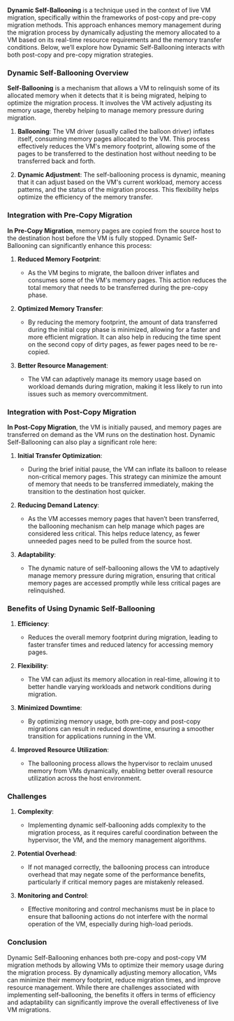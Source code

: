 **Dynamic Self-Ballooning** is a technique used in the context of live VM migration, specifically within the frameworks of post-copy and pre-copy migration methods. This approach enhances memory management during the migration process by dynamically adjusting the memory allocated to a VM based on its real-time resource requirements and the memory transfer conditions. Below, we’ll explore how Dynamic Self-Ballooning interacts with both post-copy and pre-copy migration strategies.

### Dynamic Self-Ballooning Overview

**Self-Ballooning** is a mechanism that allows a VM to relinquish some of its allocated memory when it detects that it is being migrated, helping to optimize the migration process. It involves the VM actively adjusting its memory usage, thereby helping to manage memory pressure during migration.

1. **Ballooning**: The VM driver (usually called the balloon driver) inflates itself, consuming memory pages allocated to the VM. This process effectively reduces the VM's memory footprint, allowing some of the pages to be transferred to the destination host without needing to be transferred back and forth.

2. **Dynamic Adjustment**: The self-ballooning process is dynamic, meaning that it can adjust based on the VM's current workload, memory access patterns, and the status of the migration process. This flexibility helps optimize the efficiency of the memory transfer.

### Integration with Pre-Copy Migration

**In Pre-Copy Migration**, memory pages are copied from the source host to the destination host before the VM is fully stopped. Dynamic Self-Ballooning can significantly enhance this process:

1. **Reduced Memory Footprint**:
   - As the VM begins to migrate, the balloon driver inflates and consumes some of the VM's memory pages. This action reduces the total memory that needs to be transferred during the pre-copy phase.
  
2. **Optimized Memory Transfer**:
   - By reducing the memory footprint, the amount of data transferred during the initial copy phase is minimized, allowing for a faster and more efficient migration. It can also help in reducing the time spent on the second copy of dirty pages, as fewer pages need to be re-copied.

3. **Better Resource Management**:
   - The VM can adaptively manage its memory usage based on workload demands during migration, making it less likely to run into issues such as memory overcommitment.

### Integration with Post-Copy Migration

**In Post-Copy Migration**, the VM is initially paused, and memory pages are transferred on demand as the VM runs on the destination host. Dynamic Self-Ballooning can also play a significant role here:

1. **Initial Transfer Optimization**:
   - During the brief initial pause, the VM can inflate its balloon to release non-critical memory pages. This strategy can minimize the amount of memory that needs to be transferred immediately, making the transition to the destination host quicker.

2. **Reducing Demand Latency**:
   - As the VM accesses memory pages that haven’t been transferred, the ballooning mechanism can help manage which pages are considered less critical. This helps reduce latency, as fewer unneeded pages need to be pulled from the source host.

3. **Adaptability**:
   - The dynamic nature of self-ballooning allows the VM to adaptively manage memory pressure during migration, ensuring that critical memory pages are accessed promptly while less critical pages are relinquished.

### Benefits of Using Dynamic Self-Ballooning

1. **Efficiency**:
   - Reduces the overall memory footprint during migration, leading to faster transfer times and reduced latency for accessing memory pages.

2. **Flexibility**:
   - The VM can adjust its memory allocation in real-time, allowing it to better handle varying workloads and network conditions during migration.

3. **Minimized Downtime**:
   - By optimizing memory usage, both pre-copy and post-copy migrations can result in reduced downtime, ensuring a smoother transition for applications running in the VM.

4. **Improved Resource Utilization**:
   - The ballooning process allows the hypervisor to reclaim unused memory from VMs dynamically, enabling better overall resource utilization across the host environment.

### Challenges

1. **Complexity**:
   - Implementing dynamic self-ballooning adds complexity to the migration process, as it requires careful coordination between the hypervisor, the VM, and the memory management algorithms.

2. **Potential Overhead**:
   - If not managed correctly, the ballooning process can introduce overhead that may negate some of the performance benefits, particularly if critical memory pages are mistakenly released.

3. **Monitoring and Control**:
   - Effective monitoring and control mechanisms must be in place to ensure that ballooning actions do not interfere with the normal operation of the VM, especially during high-load periods.

### Conclusion

Dynamic Self-Ballooning enhances both pre-copy and post-copy VM migration methods by allowing VMs to optimize their memory usage during the migration process. By dynamically adjusting memory allocation, VMs can minimize their memory footprint, reduce migration times, and improve resource management. While there are challenges associated with implementing self-ballooning, the benefits it offers in terms of efficiency and adaptability can significantly improve the overall effectiveness of live VM migrations.
